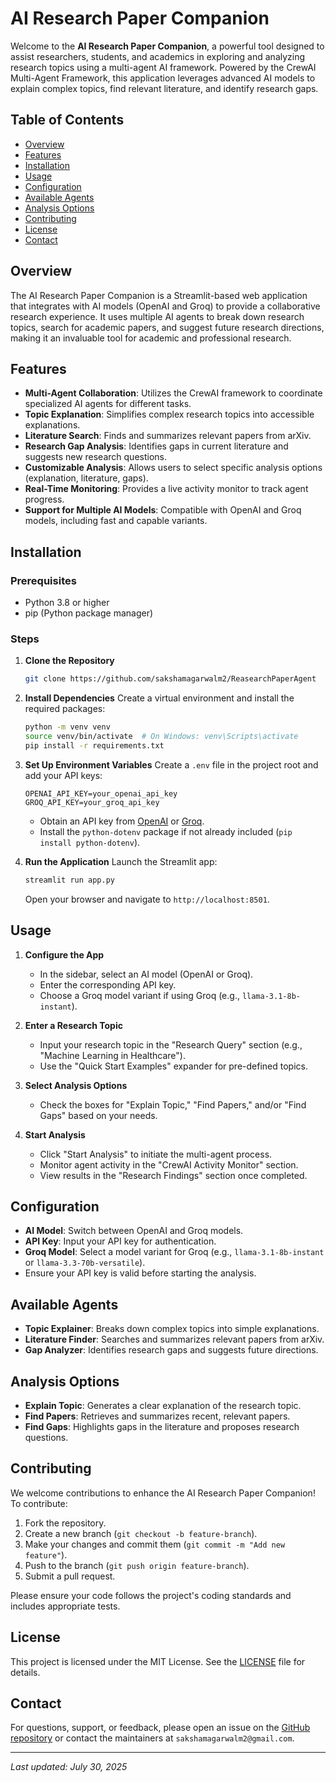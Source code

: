 # AI Research Paper Companion

Welcome to the **AI Research Paper Companion**, a powerful tool designed to assist researchers, students, and academics in exploring and analyzing research topics using a multi-agent AI framework. Powered by the CrewAI Multi-Agent Framework, this application leverages advanced AI models to explain complex topics, find relevant literature, and identify research gaps.

## Table of Contents
- [Overview](#overview)
- [Features](#features)
- [Installation](#installation)
- [Usage](#usage)
- [Configuration](#configuration)
- [Available Agents](#available-agents)
- [Analysis Options](#analysis-options)
- [Contributing](#contributing)
- [License](#license)
- [Contact](#contact)

## Overview
The AI Research Paper Companion is a Streamlit-based web application that integrates with AI models (OpenAI and Groq) to provide a collaborative research experience. It uses multiple AI agents to break down research topics, search for academic papers, and suggest future research directions, making it an invaluable tool for academic and professional research.

## Features
- **Multi-Agent Collaboration**: Utilizes the CrewAI framework to coordinate specialized AI agents for different tasks.
- **Topic Explanation**: Simplifies complex research topics into accessible explanations.
- **Literature Search**: Finds and summarizes relevant papers from arXiv.
- **Research Gap Analysis**: Identifies gaps in current literature and suggests new research questions.
- **Customizable Analysis**: Allows users to select specific analysis options (explanation, literature, gaps).
- **Real-Time Monitoring**: Provides a live activity monitor to track agent progress.
- **Support for Multiple AI Models**: Compatible with OpenAI and Groq models, including fast and capable variants.

## Installation

### Prerequisites
- Python 3.8 or higher
- pip (Python package manager)

### Steps
1. **Clone the Repository**
   ```bash
   git clone https://github.com/sakshamagarwalm2/ReasearchPaperAgent
   ```

2. **Install Dependencies**
   Create a virtual environment and install the required packages:
   ```bash
   python -m venv venv
   source venv/bin/activate  # On Windows: venv\Scripts\activate
   pip install -r requirements.txt
   ```

3. **Set Up Environment Variables**
   Create a `.env` file in the project root and add your API keys:
   ```
   OPENAI_API_KEY=your_openai_api_key
   GROQ_API_KEY=your_groq_api_key
   ```

   - Obtain an API key from [OpenAI](https://platform.openai.com/) or [Groq](https://console.groq.com/).
   - Install the `python-dotenv` package if not already included (`pip install python-dotenv`).

4. **Run the Application**
   Launch the Streamlit app:
   ```bash
   streamlit run app.py
   ```
   Open your browser and navigate to `http://localhost:8501`.

## Usage
1. **Configure the App**
   - In the sidebar, select an AI model (OpenAI or Groq).
   - Enter the corresponding API key.
   - Choose a Groq model variant if using Groq (e.g., `llama-3.1-8b-instant`).

2. **Enter a Research Topic**
   - Input your research topic in the "Research Query" section (e.g., "Machine Learning in Healthcare").
   - Use the "Quick Start Examples" expander for pre-defined topics.

3. **Select Analysis Options**
   - Check the boxes for "Explain Topic," "Find Papers," and/or "Find Gaps" based on your needs.

4. **Start Analysis**
   - Click "Start Analysis" to initiate the multi-agent process.
   - Monitor agent activity in the "CrewAI Activity Monitor" section.
   - View results in the "Research Findings" section once completed.

## Configuration
- **AI Model**: Switch between OpenAI and Groq models.
- **API Key**: Input your API key for authentication.
- **Groq Model**: Select a model variant for Groq (e.g., `llama-3.1-8b-instant` or `llama-3.3-70b-versatile`).
- Ensure your API key is valid before starting the analysis.

## Available Agents
- **Topic Explainer**: Breaks down complex topics into simple explanations.
- **Literature Finder**: Searches and summarizes relevant papers from arXiv.
- **Gap Analyzer**: Identifies research gaps and suggests future directions.

## Analysis Options
- **Explain Topic**: Generates a clear explanation of the research topic.
- **Find Papers**: Retrieves and summarizes recent, relevant papers.
- **Find Gaps**: Highlights gaps in the literature and proposes research questions.

## Contributing
We welcome contributions to enhance the AI Research Paper Companion! To contribute:
1. Fork the repository.
2. Create a new branch (`git checkout -b feature-branch`).
3. Make your changes and commit them (`git commit -m "Add new feature"`).
4. Push to the branch (`git push origin feature-branch`).
5. Submit a pull request.

Please ensure your code follows the project's coding standards and includes appropriate tests.

## License
This project is licensed under the MIT License. See the [LICENSE](LICENSE) file for details.

## Contact
For questions, support, or feedback, please open an issue on the [GitHub repository](https://github.com/sakshamagarwalm2/ReasearchPaperAgent) or contact the maintainers at `sakshamagarwalm2@gmail.com`.

---

*Last updated: July 30, 2025*